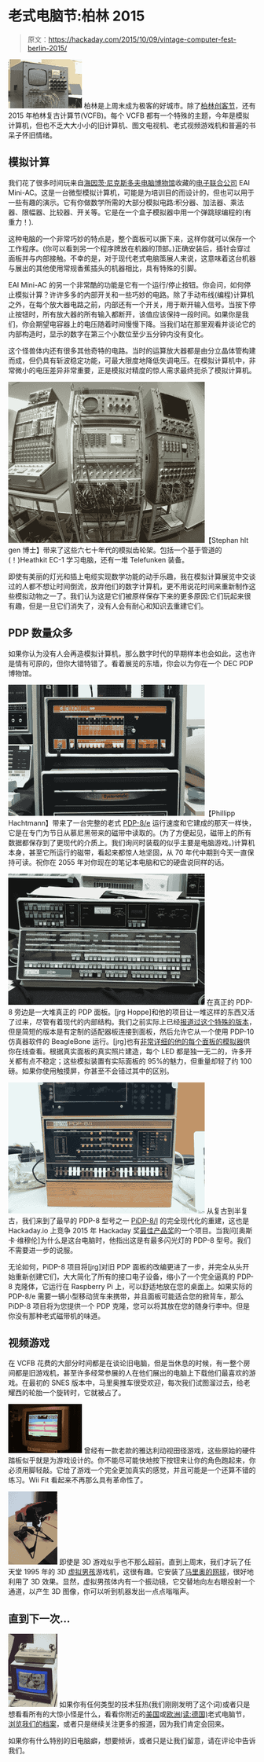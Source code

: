 # 老式电脑节:柏林 2015

> 原文：<https://hackaday.com/2015/10/09/vintage-computer-fest-berlin-2015/>

[![](img/c2c5d02ae95ffd97dc375efddefe5065.png)](https://hackaday.com/wp-content/uploads/2015/10/dsc00836.jpg) 柏林是上周末成为极客的好城市。除了[柏林创客节](http://wp.me/pk3lN-IXj)，还有 2015 年柏林复古计算节(VCFB)。每个 VCFB 都有一个特殊的主题，今年是模拟计算机，但也不乏大大小小的旧计算机、图文电视机、老式视频游戏机和普遍的书呆子怀旧情绪。

## 模拟计算

我们花了很多时间玩来自[海因茨·尼克斯多夫电脑博物馆](https://www.hnf.de/en/home.html)收藏的[电子联合公司](http://www.computerhistory.org/brochures/companies.php?alpha=d-f&company=com-42b9d80c49332) EAI Mini-AC。这是一台微型模拟计算机，可能是为培训目的而设计的，但也可以用于一些有趣的演示。它有你做数学所需的大部分模拟电路:积分器、加法器、乘法器、限幅器、比较器、开关等。它是在一个盒子模拟器中用一个弹跳球编程的(有重力！).

这种电脑的一个非常巧妙的特点是，整个面板可以撕下来，这样你就可以保存一个工作程序。(你可以看到另一个程序牌放在机器的顶部。)正确安装后，插针会穿过面板并与内部接触。不幸的是，对于现代老式电脑策展人来说，这意味着这台机器与展出的其他使用常规香蕉插头的机器相比，具有特殊的引脚。

EAI Mini-AC 的另一个非常酷的功能是它有一个运行/停止按钮。你会问，如何停止模拟计算？许许多多的内部开关和一些巧妙的电路。除了手动布线(编程)计算机之外，在每个放大器电路之前，内部还有一个开关，用于断开输入信号。当按下停止按钮时，所有放大器的所有输入都断开，该值应该保持一段时间。如果你是我们，你会期望电容器上的电压随着时间慢慢下降。当我们站在那里观看并谈论它的内部构造时，显示的数字在第三个小数位至少五分钟内没有变化。

这个怪兽体内还有很多其他奇特的电路。当时的运算放大器都是由分立晶体管构建而成，但仍具有斩波稳定功能，可最大限度地降低失调电压。在模拟计算机中，非常微小的电压差异非常重要，正是模拟对精度的惊人需求最终扼杀了模拟计算机。

[![](img/c0304a84e61cc37273425ff0b436470f.png)](https://hackaday.com/wp-content/uploads/2015/10/gopr8422_crop.jpg)【Stephan hlt gen 博士】带来了这些六七十年代的模拟齿轮架。包括一个基于管道的(！)Heathkit EC-1 学习电脑，还有一堆 Telefunken 装备。

即使有美丽的灯光和插上电缆实现数学功能的动手乐趣，我在模拟计算展览中交谈过的人都不想让时间倒流，放弃他们的数字计算机，更不用说花时间来重新制作这些模拟动物之一了。我们认为这是它们被原样保存下来的更多原因:它们玩起来很有趣，但是一旦它们消失了，没有人会有耐心和知识去重建它们。

## PDP 数量众多

如果你认为没有人会再造模拟计算机，那么数字时代的早期样本也会如此，这也许是情有可原的，但你大错特错了。看着展览的东墙，你会以为你在一个 DEC PDP 博物馆。

[![SONY DSC](img/36f65a845922e8922628720db9ca2278.png)](https://hackaday.com/wp-content/uploads/2015/10/dsc00815.jpg)【Phillipp Hachtmann】带来了一台完整的老式 [PDP-8/e](http://www.pdp8.net/) 运行速度和它建成的那天一样快，它是在专门为节日从慕尼黑带来的磁带中读取的。(为了方便起见，磁带上的所有数据都保存到了更现代的介质上。我们询问时装载的似乎主要是电脑游戏。)计算机本身，甚至它所运行的磁带，看起来都惊人地坚固，从 70 年代中期到今天一直保持可读。祝你在 2055 年对你现在的笔记本电脑和它的硬盘说同样的话。

[![SONY DSC](img/ede463bfae33714a3c9e716973a5b0db.png)](https://hackaday.com/wp-content/uploads/2015/10/dsc00819.jpg) 在真正的 PDP-8 旁边是一大堆真正的 PDP 面板。[jrg Hoppe]和他的项目让一堆这样的东西又活了过来，尽管有着现代的内部结构。我们之前实际上已经[报道过这个特殊的版本](http://hackaday.com/2014/10/28/restoring-a-pdp-10-console-panel/)，但是简短的版本是有定制的适配器板连接到面板，然后允许它从一个使用 PDP-10 仿真器软件的 BeagleBone 运行。[jrg]也有[非常详细的他的每个面板的模拟器](http://www.retrocmp.com/projects/blinkenbone/176-blinkenbone-download-and-run-simulated-panels-for-free)供你在线查看。根据真实面板的真实照片建造，每个 LED 都是独一无二的，许多开关都有点不稳定；这些模拟装置有实际面板的 95%的魅力，但重量却轻了约 100 磅。如果你使用触摸屏，你甚至不会错过其中的区别。

[![SONY DSC](img/75b296165ce2e16775f6eb6c5d7c56e8.png)](https://hackaday.com/wp-content/uploads/2015/10/dsc00817.jpg) 从复古到半复古，我们来到了最早的 PDP-8 型号之一 [PiDP-8/l](https://hackaday.io/project/4434-pidp-8i) 的完全现代化的重建，这也是 Hackaday.io 上竞争 2015 年 Hackaday 奖[最佳产品奖](https://hackaday.io/list/7403-2015-best-product-finalists)的一个项目。当我问[奥斯卡·维穆伦]为什么是这台电脑时，他指出这是有最多闪光灯的 PDP-8 型号。我们不需要进一步的说服。

无论如何，PiDP-8 项目将[jrg]对旧 PDP 面板的改编更进了一步，并完全从头开始重新创建它们，大大简化了所有的接口电子设备，缩小了一个完全逼真的 PDP-8 克隆体，它运行在 Raspberry Pi 上，可以舒适地放在您的桌面上。如果实际的 PDP-8/e 需要一辆小型移动货车来携带，并且面板可能适合您的掀背车，那么 PiDP-8 项目将为您提供一个 PDP 克隆，您可以将其放在您的随身行李中。但是你没有那种老式磁带机的味道。

## 视频游戏

在 VCFB 花费的大部分时间都是在谈论旧电脑，但是当休息的时候，有一整个房间都是旧游戏机，甚至许多经常参展的人在他们展出的电脑上下载他们最喜欢的游戏。在最初的 SNES 版本中，马里奥推车很受欢迎，每次我们试图溜过去，给老耀西的轮胎一个旋转时，它就被占了。

[![](img/067f82b097d3b9811067be2fdefa7696.png)](https://hackaday.com/wp-content/uploads/2015/10/dsc00764.jpg) 曾经有一款老款的雅达利动视田径游戏，这些原始的硬件踏板似乎就是为游戏设计的。你不能尽可能快地按下按钮来让你的角色跑起来，你必须用脚轻敲。它给了游戏一个完全更加真实的感觉，并且可能是一个还算不错的练习。Wii Fit 看起来不再那么具有革命性了。

[![SONY DSC](img/62e55a17e49875462716939dd31982a3.png)](https://hackaday.com/wp-content/uploads/2015/10/dsc00842.jpg) 即使是 3D 游戏似乎也不那么超前。直到上周末，我们才玩了任天堂 1995 年的 3D [虚拟男孩](https://en.wikipedia.org/wiki/Virtualboy)游戏机，这很有趣。它安装了[马里奥的网球](https://en.wikipedia.org/wiki/Mario%27s_Tennis)，很好地利用了 3D 效果。显然，虚拟男孩体内有一个振动镜，它交替地向左右眼投射一个通道，以产生 3D 图像，你可以听到机器发出一点点嗡嗡声。

## 直到下一次…

[![SONY DSC](img/4fe359755e415ff95ad94fb0a13d39ff.png)](https://hackaday.com/wp-content/uploads/2015/10/dsc008501.jpg) 如果你有任何类型的技术狂热(我们刚刚发明了这个词)或者只是想看看所有的大惊小怪是什么，看看你附近的[美国](http://www.vintage.org/)或[欧洲(读:德国)](http://vcfe.org)老式电脑节，[浏览我们的档案](http://hackaday.com/?s=vintage+computer+festival)，或者只是继续关注更多的报道，因为我们肯定会回来。

如果你有什么特别的旧电脑癖，想要倾诉，或者只是让我们留意，请在评论中告诉我们。